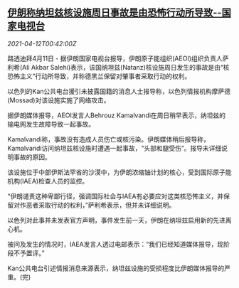 <!--1618189262000-->
[伊朗称纳坦兹核设施周日事故是由恐怖行动所导致--国家电视台](https://cn.reuters.com/article/iran-nuclear-facility-0411-sun-idCNKBS2BZ018)
------

<div><i>2021-04-12T00:42:00Z</i></div><p>路透迪拜4月11日 - 据伊朗国家电视台报导，伊朗原子能组织(AEOI)组织负责人萨利希(Ali Akbar Salehi)表示，该国纳坦兹(Natanz)核设施周日发生的事故是由“核恐怖主义”行动所导致，并称德黑兰保留对肇事者采取行动的权利。</p><p>以色列的Kan公共电台援引未披露国籍的消息人士报导称，以色列情报机构摩萨德(Mossad)对该设施实施了网络攻击。</p><p>据伊朗媒体报导，AEOI发言人Behrouz Kamalvandi在周日稍早表示，纳坦兹的输电网发生故障导致一起事故。</p><p>Kamalvandi称，事故没有造成人员伤亡或核污染。伊朗媒体稍后报导称，Kamalvandi访问纳坦兹核设施时遭遇一起事故，“头部和腿受伤”。报导未详细说明事故的原因。</p><p>该设施位于中部伊斯法罕省的沙漠中，为伊朗浓缩铀计划的核心，受到国际原子能机构(IAEA)检查人员的监控。</p><p>“伊朗谴责这种卑鄙行径，强调国际社会与IAEA有必要应对这类核恐怖主义，并保留对作恶者采取行动的权利，”萨利希表示，但并未详细说明。</p><p>以色列对此事并未发表官方声明，事件发生前一天，伊朗在纳坦兹启用新的先进离心机。</p><p>被问及发生的情况时，IAEA发言人透过电邮表示：“我们已经知道媒体报导，现阶段不予置评。”</p><p>Kan公共电台引述情报消息来源表示，纳坦兹设施的受损程度比伊朗媒体报导的严重。(完)</p>
